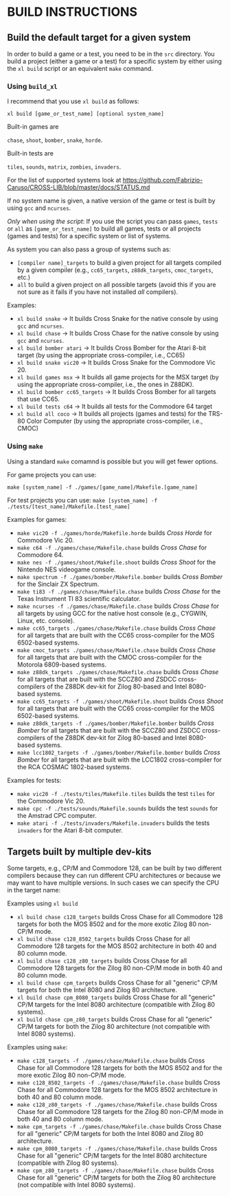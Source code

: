 

# BUILD INSTRUCTIONS

## Build the default target for a given system

In order to build a game or a test, you need to be in the `src` directory.
You  build a project (either a game or a test) for a specific system by either using the `xl build` script or an equivalent `make` command. 

### Using `build_xl`

I recommend that you use `xl build` as follows:

`xl build [game_or_test_name] [optional system_name]`

Built-in games are 

`chase`, `shoot`, `bomber`, `snake`, `horde`. 

Built-in tests are 

`tiles`, `sounds`, `matrix`, `zombies`, `invaders`.

For the list of supported systems look at 
https://github.com/Fabrizio-Caruso/CROSS-LIB/blob/master/docs/STATUS.md

If no system name is given, a native version of the game or test is built by using `gcc` and `ncurses`.

*Only when using the script*: If you use the script you can pass `games`, `tests` or `all` as `[game_or_test_name]` to build all games, tests or all projects (games and tests) for a specific system or list of systems.

As system you can also pass a group of systems such as: 
- `[compiler name]_targets` to build a given project for all targets compiled by a given compiler (e.g., `cc65_targets`, `z88dk_targets`, `cmoc_targets`, etc.)
- `all` to build a given project on all possible targets (avoid this if you are not sure as it fails if you have not installed *all* compilers).

Examples:
- `xl build snake` -> It builds Cross Snake for the native console by using `gcc` and `ncurses`.
- `xl build chase` -> It builds Cross Chase for the native console by using `gcc` and `ncurses`.
- `xl build bomber atari` -> It builds Cross Bomber for the Atari 8-bit target (by using the appropriate cross-compiler, i.e., CC65)
- `xl build snake vic20` -> It builds Cross Snake for the Commodore Vic 20.
- `xl build games msx` -> It builds all game projects for the MSX target (by using the appropriate cross-compiler, i.e., the ones in Z88DK).
- `xl build bomber cc65_targets` -> It builds Cross Bomber for all targets that use CC65.
- `xl build tests c64` -> It builds all tests for the Commodore 64 target
- `xl build all coco` -> It builds all projects (games and tests) for the TRS-80 Color Computer (by using the appropriate cross-compiler, i.e., CMOC)


### Using `make`
Using a standard `make` comamnd is possible but you will get fewer options.

For game projects you can use:

`make [system_name] -f ./games/[game_name]/Makefile.[game_name]`

For test projects you can use:
`make [system_name] -f ./tests/[test_name]/Makefile.[test_name]`

Examples for games: 
- `make vic20 -f ./games/horde/Makefile.horde` builds *Cross Horde* for Commodore Vic 20.
- `make c64 -f ./games/chase/Makefile.chase` builds *Cross Chase* for Commodore 64.
- `make nes -f ./games/shoot/Makefile.shoot` builds *Cross Shoot* for the Nintendo NES videogame console.
- `make spectrum -f ./games/bomber/Makefile.bomber` builds *Cross Bomber* for the Sinclair ZX Spectrum.
- `make ti83 -f ./games/chase/Makefile.chase` builds *Cross Chase* for the Texas Instrument TI 83 scientific calculator.
- `make ncurses -f ./games/chase/Makefile.chase` builds *Cross Chase* for all targets by using GCC for the native host console (e.g., CYGWIN, Linux, etc. console).
- `make cc65_targets ./games/chase/Makefile.chase` builds *Cross Chase* for all targets that are built with the CC65 cross-compiler for the MOS 6502-based systems.
- `make cmoc_targets ./games/chase/Makefile.chase` builds *Cross Chase* for all targets that are built with the CMOC cross-compiler for the Motorola 6809-based systems.
- `make z88dk_targets ./games/chase/Makefile.chase` builds *Cross Chase* for all targets that are built with the SCCZ80 and ZSDCC cross-compilers of the Z88DK dev-kit for Zilog 80-based and Intel 8080-based systems.
- `make cc65_targets -f ./games/shoot/Makefile.shoot` builds *Cross Shoot* for all targets that are built with the CC65 cross-compiler for the MOS 6502-based systems.
- `make z88dk_targets -f ./games/bomber/Makefile.bomber` builds *Cross Bomber* for all targets that are built with the SCCZ80 and ZSDCC cross-compilers of the Z88DK dev-kit for Zilog 80-based and Intel 8080-based systems.
- `make lcc1802_targets -f ./games/bomber/Makefile.bomber` builds *Cross Bomber* for all targets that are built with the LCC1802 cross-compiler for the RCA COSMAC 1802-based systems.

Examples for tests:
- `make vic20 -f ./tests/tiles/Makefile.tiles` builds the test `tiles` for the Commodore Vic 20.
- `make cpc -f ./tests/sounds/Makefile.sounds` builds the test `sounds` for the Amstrad CPC computer.
- `make atari -f ./tests/invaders/Makefile.invaders` builds the tests `invaders` for the Atari 8-bit computer.


## Targets built by multiple dev-kits
Some targets, e.g., CP/M and Commodore 128, can be built by two different compilers because they can run different CPU architectures or because we may want to have multiple versions.
In such cases we can specify the CPU in the target name:

Examples using `xl build`
- `xl build chase c128_targets` builds Cross Chase for all Commodore 128 targets for both the MOS 8502 and for the more exotic Zilog 80 non-CP/M mode.
- `xl build chase c128_8502_targets` builds Cross Chase for all Commodore 128 targets for the MOS 8502 architecture in both 40 and 80 column mode.
- `xl build chase c128_z80_targets` builds Cross Chase for all Commodore 128 targets for the Zilog 80 non-CP/M mode in both 40 and 80 column mode.
- `xl build chase cpm_targets` builds Cross Chase for all "generic" CP/M targets for both the Intel 8080 and Zilog 80 architecture.
- `xl build chase cpm_8080_targets` builds Cross Chase for all "generic" CP/M targets for the Intel 8080 architecture (compatible with Zilog 80 systems).
- `xl build chase cpm_z80_targets` builds Cross Chase  for all "generic" CP/M targets for both the Zilog 80 architecture (not compatible with Intel 8080 systems).

Examples using `make`:
- `make c128_targets -f ./games/chase/Makefile.chase` builds Cross Chase for all Commodore 128 targets for both the MOS 8502 and for the more exotic Zilog 80 non-CP/M mode.
- `make c128_8502_targets -f ./games/chase/Makefile.chase` builds Cross Chase for all Commodore 128 targets for the MOS 8502 architecture in both 40 and 80 column mode.
- `make c128_z80_targets -f ./games/chase/Makefile.chase` builds Cross Chase for all Commodore 128 targets for the Zilog 80 non-CP/M mode in both 40 and 80 column mode.
- `make cpm_targets -f ./games/chase/Makefile.chase` builds Cross Chase for all "generic" CP/M targets for both the Intel 8080 and Zilog 80 architecture.
- `make cpm_8080_targets -f ./games/chase/Makefile.chase` builds Cross Chase for all "generic" CP/M targets for the Intel 8080 architecture (compatible with Zilog 80 systems).
- `make cpm_z80_targets -f ./games/chase/Makefile.chase` builds Cross Chase  for all "generic" CP/M targets for both the Zilog 80 architecture (not compatible with Intel 8080 systems).



